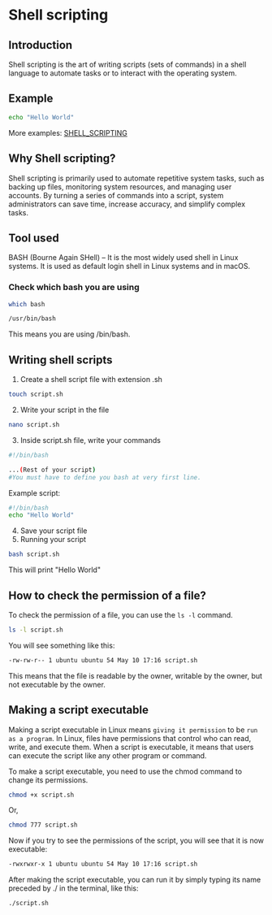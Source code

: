 # Shell scripting

## Introduction

Shell scripting is the art of writing scripts (sets of commands) in a shell language to automate tasks or to interact with the operating system.

## Example
```bash
echo "Hello World"
```

More examples: [SHELL_SCRIPTING](SHELL_SCRIPTING.md)

## Why Shell scripting?

Shell scripting is primarily used to automate repetitive system tasks, such as backing up files, monitoring system resources, and managing user accounts. By turning a series of commands into a script, system administrators can save time, increase accuracy, and simplify complex tasks.

## Tool used
BASH (Bourne Again SHell) – It is the most widely used shell in Linux systems. It is used as default login shell in Linux systems and in macOS.

### Check which bash you are using

```bash
which bash

/usr/bin/bash
```
This means you are using /bin/bash.

## Writing shell scripts

1. Create a shell script file with extension .sh

```bash
touch script.sh
```

2. Write your script in the file

```bash
nano script.sh
```

3. Inside script.sh file, write your commands

```bash
#!/bin/bash

...(Rest of your script)
#You must have to define you bash at very first line.
```

Example script:

```bash
#!/bin/bash
echo "Hello World"
```

4. Save your script file
5. Running your script
```bash
bash script.sh
```
This will print "Hello World"

## How to check the permission of a file?

To check the permission of a file, you can use the `ls -l` command.

```bash
ls -l script.sh
```
You will see something like this:
```bash
-rw-rw-r-- 1 ubuntu ubuntu 54 May 10 17:16 script.sh
```
This means that the file is readable by the owner, writable by the owner, but not executable by the owner.

## Making a script executable

Making a script executable in Linux means `giving it permission` to be `run as a program`. In Linux, files have permissions that control who can read, write, and execute them. When a script is executable, it means that users can execute the script like any other program or command.

To make a script executable, you need to use the chmod command to change its permissions.

```bash
chmod +x script.sh
```
Or, 
```bash
chmod 777 script.sh
```

Now if you try to see the permissions of the script, you will see that it is now executable:

```bash
-rwxrwxr-x 1 ubuntu ubuntu 54 May 10 17:16 script.sh
```

After making the script executable, you can run it by simply typing its name preceded by ./ in the terminal, like this:

```bash
./script.sh
```